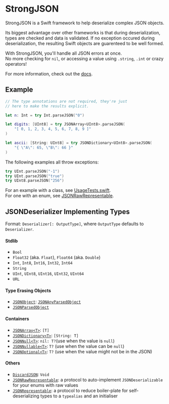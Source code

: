 # StrongJSON

StrongJSON is a Swift framework to help deserialize complex JSON objects.

Its biggest advantage over other frameworks is that during deserialization, types are checked and data is validated.
If no exception occured during deserialization, the resulting Swift objects are guarenteed to be well formed.

With StrongJSON, you'll handle all JSON errors at once.  
No more checking for `nil`, or accessing a value using `.string`, `.int` or crazy operators!

For more information, check out the [docs].

## Example

```swift
// The type annotations are not required, they're just
// here to make the results explicit.

let n: Int = try Int.parseJSON("0")

let digits: [UInt8] = try JSONArray<UInt8>.parseJSON(
	"[ 0, 1, 2, 3, 4, 5, 6, 7, 8, 9 ]"
)

let ascii: [String: UInt8] = try JSONDictionary<UInt8>.parseJSON(
	"{ \"A\": 65, \"B\": 66 }"
)
```

The following examples all throw exceptions:

```swift
try UInt.parseJSON("-1")
try UInt.parseJSON("true")
try UInt8.parseJSON("256")
```

For an example with a class, see [UsageTests.swift].  
For one with an enum, see [JSONRawRepresentable][RawRepresentable].

## JSONDeserializer Implementing Types

Format: `Deserializer[: OutputType]`, where `OutputType` defaults to `Deserializer`.

#### Stdlib

 - `Bool`
 - `Float32` (aka. `Float`), `Float64` (aka. `Double`)
 - `Int`, `Int8`, `Int16`, `Int32`, `Int64`
 - `String`
 - `UInt`, `UInt8`, `UInt16`, `UInt32`, `UInt64`
 - `URL`

#### Type Erasing Objects

 - [`JSONObject`][Object]: [`JSONAnyParsedObject`][AnyParsedObject]
 - [`JSONParsedObject`][ParsedObject]

#### Containers

 - [`JSONArray<T>`][Array]: `[T]`
 - [`JSONDictionary<T>`][Dictionary]: `[String: T]`
 - [`JSONNull<T>`][Null]: `nil: T?`(use when the value is `null`)
 - [`JSONNullable<T>`][Nullable]: `T?` (use when the value can be `null`)
 - [`JSONOptional<T>`][Optional]: `T?` (use when the value might not be in the JSON)

#### Others

 - [`DiscardJSON`][DiscardJSON]: `Void`
 - [`JSONRawRepresentable`][RawRepresentable]: a protocol to auto-implement `JSONDeserializable` for your enums with raw values
 - [`JSONRepresentable`][Representable]: a protocol to reduce boiler-plate for self-deserializing types to a `typealias` and an initialiser


[UsageTests.swift]: https://github.com/ThinkChaos/StrongJSON/blob/master/Tests/StrongJSONTests/UsageTests.swift

[docs]: https://thinkchaos.github.io/StrongJSON
[AnyParsedObject]: https://thinkchaos.github.io/StrongJSON/Protocols.html#/s:P10StrongJSON19JSONAnyParsedObject
[Array]: https://thinkchaos.github.io/StrongJSON/Classes/JSONArray.html
[Dictionary]: https://thinkchaos.github.io/StrongJSON/Classes/JSONDictionary.html
[DiscardJSON]: https://thinkchaos.github.io/StrongJSON/Classes/DiscardJSON.html
[Null]: https://thinkchaos.github.io/StrongJSON/Classes/JSONNull.html
[Nullable]: https://thinkchaos.github.io/StrongJSON/Classes/JSONNullable.html
[Object]: https://thinkchaos.github.io/StrongJSON/Classes/JSONObject.html
[Optional]: https://thinkchaos.github.io/StrongJSON/Classes/JSONOptional.html
[ParsedObject]: https://thinkchaos.github.io/StrongJSON/Enums/JSONParsedObject.html
[RawRepresentable]: https://thinkchaos.github.io/StrongJSON/Protocols/JSONRawRepresentable.html
[Representable]: https://thinkchaos.github.io/StrongJSON/Protocols/JSONRepresentable.html
